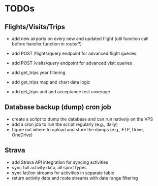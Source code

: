 # TODOs

## Flights/Visits/Trips

- add new airports on every new and updated flight (util function call before handler function in router?)

- add POST /flights/query endpoint for advanced flight queries
- add POST /visits/query endpoint for advanced visit queries

- add get_trips year filtering
- add get_trips map and chart data logic
- add get_trips unit and acceptance test coverage

## Database backup (dump) cron job

- create a script to dump the database and can run natively on the VPS
- add a cron job to run the script regularly (e.g., daily)
- figure out where to upload and store the dumps (e.g., FTP, Drive, OneDrive)

## Strava

- add Strava API integration for syncing activities
- sync full activity data, all sport types
- sync lat/lon streams for activities in separate table
- return activity data and route streams with date range filtering
